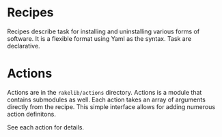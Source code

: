 # Recipes

Recipes describe task for installing and uninstalling various forms of software. It is a flexible format using Yaml as the syntax. Task are declarative.

# Actions

Actions are in the `rakelib/actions` directory. Actions is a module that contains submodules as well. Each action takes an array of arguments directly from the recipe. This simple interface allows for adding numerous action definitons.

See each action for details.
